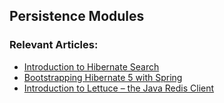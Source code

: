 
## Persistence Modules


### Relevant Articles:

- [Introduction to Hibernate Search](http://www.baeldung.com/hibernate-search)
- [Bootstrapping Hibernate 5 with Spring](http://www.baeldung.com/hibernate-5-spring)
- [Introduction to Lettuce – the Java Redis Client](http://www.baeldung.com/java-redis-lettuce)
